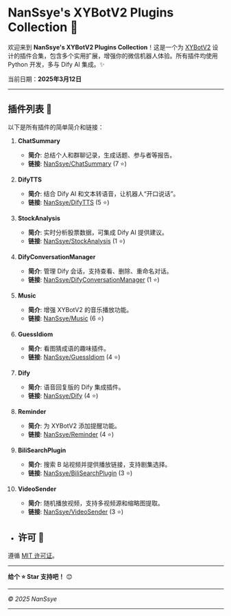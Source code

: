 # NanSsye's XYBotV2 Plugins Collection 🤖

欢迎来到 **NanSsye's XYBotV2 Plugins Collection**！这是一个为 [XYBotV2](https://github.com/你的XYBotV2链接) 设计的插件合集，包含多个实用扩展，增强你的微信机器人体验。所有插件均使用 Python 开发，多与 Dify AI 集成。✨

当前日期：**2025年3月12日**

---

## 插件列表 📑

以下是所有插件的简单简介和链接：

1. **ChatSummary**
   
   - **简介**: 总结个人和群聊记录，生成话题、参与者等报告。
   - **链接**: [NanSsye/ChatSummary](https://github.com/NanSsye/ChatSummary) (7 ⭐)
2. **DifyTTS**
   
   - **简介**: 结合 Dify AI 和文本转语音，让机器人“开口说话”。
   - **链接**: [NanSsye/DifyTTS](https://github.com/NanSsye/DifyTTS) (5 ⭐)
3. **StockAnalysis**
   
   - **简介**: 实时分析股票数据，可集成 Dify AI 提供建议。
   - **链接**: [NanSsye/StockAnalysis](https://github.com/NanSsye/StockAnalysis) (1 ⭐)
4. **DifyConversationManager**
   
   - **简介**: 管理 Dify 会话，支持查看、删除、重命名对话。
   - **链接**: [NanSsye/DifyConversationManager](https://github.com/NanSsye/DifyConversationManager) (1 ⭐)
5. **Music**
   
   - **简介**: 增强 XYBotV2 的音乐播放功能。
   - **链接**: [NanSsye/Music](https://github.com/NanSsye/Music) (6 ⭐)
6. **GuessIdiom**
   
   - **简介**: 看图猜成语的趣味插件。
   - **链接**: [NanSsye/GuessIdiom](https://github.com/NanSsye/GuessIdiom) (4 ⭐)
7. **Dify**
   
   - **简介**: 语音回复版的 Dify 集成插件。
   - **链接**: [NanSsye/Dify](https://github.com/NanSsye/Dify) (4 ⭐)
8. **Reminder**
   
   - **简介**: 为 XYBotV2 添加提醒功能。
   - **链接**: [NanSsye/Reminder](https://github.com/NanSsye/Reminder) (4 ⭐)
9. **BiliSearchPlugin**
   
   - **简介**: 搜索 B 站视频并提供播放链接，支持剧集选择。
   - **链接**: [NanSsye/BiliSearchPlugin](https://github.com/NanSsye/BiliSearchPlugin) (3 ⭐)
10. **VideoSender**
    
    - **简介**: 随机播放视频，支持多视频源和缩略图提取。
    - **链接**: [NanSsye/VideoSender](https://github.com/NanSsye/VideoSender) (3 ⭐)

- ## 许可 📜

遵循 [MIT 许可证](LICENSE)。

---

**给个 ⭐ Star 支持吧！** 😊

---

*© 2025 NanSsye*

---

   ```
